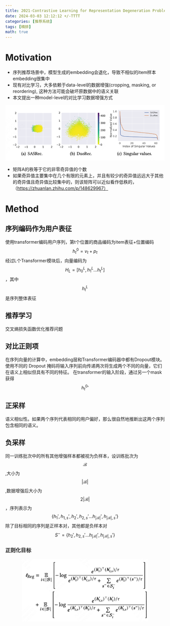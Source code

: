```yaml
---
title: 2021-Contrastive Learning for Representation Degeneration Problem in Sequential Recommendation
date: 2024-03-03 12:12:12 +/-TTTT
categories: [推荐系统]
tags: [精排]    
math: true
---
```


# Motivation

- 序列推荐场景中，模型生成的embedding会退化，导致不相似的item样本embedding很集中
- 现有对比学习，大多依赖于data-level的数据增强(cropping, masking, or reordering), 这种方法可能会破坏原数据中的语义关联
- 本文提出一种model-level的对比学习数据增强方式

<div align=center>
<img src="/assets/img/DuoRec-low-rank.png" alt="alt text" width="800"/>
</div>

* 矩阵A的秩等于它的非零奇异值的个数
* 如果奇异值主要集中在几个有限的元素上，并且有较少的奇异值远远大于其他的奇异值且奇异值比较集中的，则该矩阵可以近似看作低秩的，（https://zhuanlan.zhihu.com/p/148629967）

# Method

## 序列编码作为用户表征
使用transformer编码用户序列，第t个位置的商品编码为item表征+位置编码
$$
h_{t}^{0} = v_{t} + p_{t}
$$
经过L个Transformer模块后，向量编码为$$H_{L} = [h_{0}^{L},h_{1}^{L}...h_{t}^{L}]$$，其中$$h_{t}^{L}$$是序列整体表征
## 推荐学习
交叉熵损失函数优化推荐问题

## 对比正则项

在序列向量的计算中，embedding层和Transformer编码器中都有Dropout模块。使用不同的 Dropout 掩码将输入序列前向传递两次将生成两个不同的向量，它们在语义上相似但具有不同的特征。
在transformer的输入阶段，通过另一个mask获得$$h_{t}^{0}{'}$$

## 正采样
语义相似性。如果两个序列代表相同的用户偏好，那么很自然地推断出这两个序列包含相同的语义。
## 负采样
同一训练批次中的所有其他增强样本都被视为负样本，设训练批次为$$\mathcal{B}$$,大小为$$|\mathcal{B}|$$,数据增强后大小为$$2|\mathcal{B}|$$，序列表示为
$$\{h_{1}',h_{1,s}',h_{2}',h_{2,s}'...h_{|\mathcal{B}|}',h_{|\mathcal{B}|,s}'\}$$
除了目标相同的序列是正样本对，其他都是负样本对
$$S^{-} = \{h_{2}',h_{2,s}'...h_{|\mathcal{B}|}',h_{|\mathcal{B}|,s}'\}$$

### 正则化目标

<div align=center>
<img src="/assets/img/DuoRec-RegLoss.png" alt="alt text" width="400"/>
</div>




